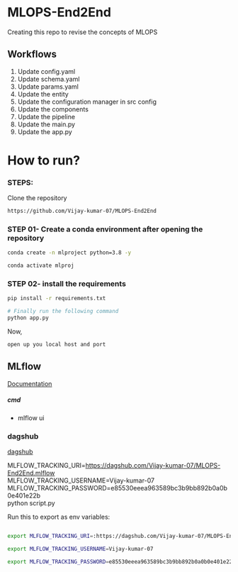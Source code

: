 # MLOPS-End2End
Creating this repo to revise the concepts of MLOPS



## Workflows

1. Update config.yaml
2. Update schema.yaml
3. Update params.yaml
4. Update the entity
5. Update the configuration manager in src config
6. Update the components
7. Update the pipeline 
8. Update the main.py
9. Update the app.py


# How to run?
### STEPS:

Clone the repository

```bash
https://github.com/Vijay-kumar-07/MLOPS-End2End
```
### STEP 01- Create a conda environment after opening the repository

```bash
conda create -n mlproject python=3.8 -y
```

```bash
conda activate mlproj
```


### STEP 02- install the requirements
```bash
pip install -r requirements.txt
```


```bash
# Finally run the following command
python app.py
```

Now,
```bash
open up you local host and port
```



## MLflow

[Documentation](https://mlflow.org/docs/latest/index.html)


##### cmd
- mlflow ui

### dagshub
[dagshub](https://dagshub.com/)

MLFLOW_TRACKING_URI=https://dagshub.com/Vijay-kumar-07/MLOPS-End2End.mlflow \
MLFLOW_TRACKING_USERNAME=Vijay-kumar-07 \
MLFLOW_TRACKING_PASSWORD=e85530eeea963589bc3b9bb892b0a0b0e401e22b \
python script.py

Run this to export as env variables:

```bash

export MLFLOW_TRACKING_URI=:https://dagshub.com/Vijay-kumar-07/MLOPS-End2End.mlflow

export MLFLOW_TRACKING_USERNAME=Vijay-kumar-07 

export MLFLOW_TRACKING_PASSWORD=e85530eeea963589bc3b9bb892b0a0b0e401e22b

```



